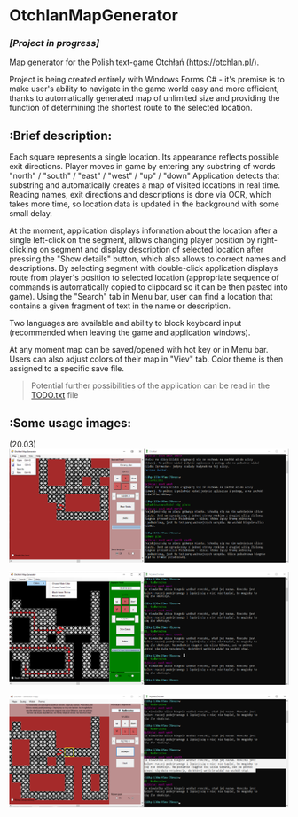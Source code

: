 # OtchlanMapGenerator
### ***[Project in progress]***

Map generator for the Polish text-game Otchłań (https://otchlan.pl/).

Project is being created entirely with Windows Forms C# - it's premise is to make user's ability to navigate in the game world easy and more efficient,
thanks to automatically generated map of unlimited size and providing the function of determining the shortest route to the selected location.

## :Brief description:

Each square represents a single location. Its appearance reflects possible exit directions. Player moves in game by entering any substring of words "north" / "south" / "east" / "west" / "up" / "down"
Application detects that substring and automatically creates a map of visited locations in real time.
Reading names, exit directions and descriptions is done via OCR, which takes more time, so location data is updated in the background with some small delay.

At the moment, application displays information about the location after a single left-click on the segment, allows changing player position by right-clicking on segment and display description of selected location after pressing the "Show details" button, which also allows to correct names and descriptions. By selecting segment with double-click application displays route from player's position to selected location (appropriate sequence of commands is automatically copied to clipboard so it can be then pasted into game). Using the "Search" tab in Menu bar, user can find a location that contains a given fragment of text in the name or description.

Two languages are available and ability to block keyboard input (recommended when leaving the game and application windows).

At any moment map can be saved/opened with hot key or in Menu bar. Users can also adjust colors of their map in "Viev" tab. Color theme is then assigned to a specific save file.

>Potential further possibilities of the application can be read in the [TODO.txt](src/TODO.txt) file


## :Some usage images:
(20.03)
![App Viev](https://github.com/chylaa/OtchlanMapGenerator/blob/master/AplicationViev.png)

![Route mapping](https://github.com/chylaa/OtchlanMapGenerator/blob/master/AplicationVievRoute.png)

![Location Details](https://github.com/chylaa/OtchlanMapGenerator/blob/master/AplicationVievDetails.png)

